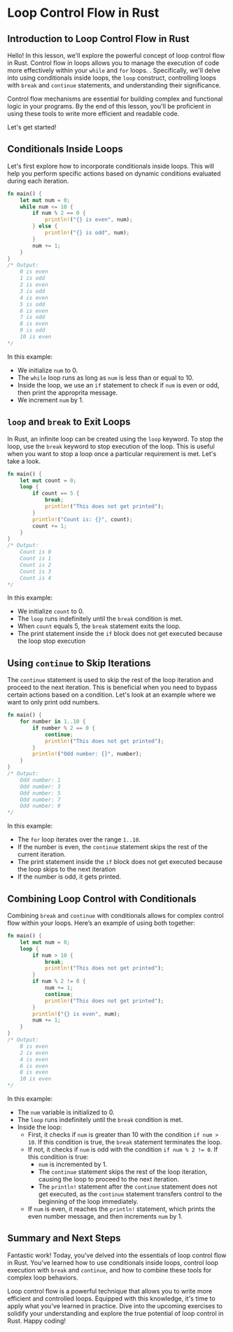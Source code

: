 # Loop Control Flow in Rust

## Introduction to Loop Control Flow in Rust
Hello! In this lesson, we'll explore the powerful concept of loop control flow in Rust. Control flow in loops allows you to manage the execution of code more effectively within your `while` and `for` loops. . Specifically, we'll delve into using conditionals inside loops, the `loop` construct, controlling loops with `break` and `continue` statements, and understanding their significance.

Control flow mechanisms are essential for building complex and functional logic in your programs. By the end of this lesson, you'll be proficient in using these tools to write more efficient and readable code.

Let's get started!

## Conditionals Inside Loops
Let's first explore how to incorporate conditionals inside loops. This will help you perform specific actions based on dynamic conditions evaluated during each iteration.

```Rust
fn main() {
    let mut num = 0;
    while num <= 10 {
        if num % 2 == 0 {
            println!("{} is even", num);
        } else {
            println!("{} is odd", num);
        }
        num += 1;
    }
}
/* Output:
    0 is even
    1 is odd
    2 is even
    3 is odd
    4 is even
    5 is odd
    6 is even
    7 is odd
    8 is even
    9 is odd
    10 is even
*/
```

In this example:

* We initialize `num` to 0.
* The `while` loop runs as long as `num` is less than or equal to 10.
* Inside the loop, we use an `if` statement to check if `num` is even or odd, then print the approprita message.
* We increment `num` by 1.

## `loop` and `break` to Exit Loops
In Rust, an infinite loop can be created using the `loop` keyword. To stop the loop, use the `break` keyword to stop execution of the loop. This is useful when you want to stop a loop once a particular requirement is met. Let's take a look.

```Rust
fn main() {
    let mut count = 0;
    loop {
        if count == 5 {
            break;
            println!("This does not get printed");
        }
        println!("Count is: {}", count);
        count += 1;
    }
}
/* Output:
    Count is 0
    Count is 1
    Count is 2
    Count is 3
    Count is 4
*/
```

In this example:

* We initialize `count` to 0.
* The `loop` runs indefinitely until the `break` condition is met.
* When `count` equals 5, the `break` statement exits the loop.
* The print statement inside the `if` block does not get executed because the loop stop execution

## Using `continue` to Skip Iterations
The `continue` statement is used to skip the rest of the loop iteration and proceed to the next iteration. This is beneficial when you need to bypass certain actions based on a condition. Let's look at an example where we want to only print odd numbers.

```Rust
fn main() {
    for number in 1..10 {
        if number % 2 == 0 {
            continue;
            println!("This does not get printed");
        }
        println!("Odd number: {}", number);
    }
}
/* Output:
    Odd number: 1
    Odd number: 3
    Odd number: 5
    Odd number: 7
    Odd number: 9
*/
```

In this example:

* The `for` loop iterates over the range `1..10`.
* If the number is even, the `continue` statement skips the rest of the current iteration.
* The print statement inside the `if` block does not get executed because the loop skips to the next iteration
* If the number is odd, it gets printed.

## Combining Loop Control with Conditionals
Combining `break` and `continue` with conditionals allows for complex control flow within your loops. Here’s an example of using both together:

```Rust
fn main() {
    let mut num = 0;
    loop {
        if num > 10 {
            break;
            println!("This does not get printed");
        }
        if num % 2 != 0 {
            num += 1;
            continue;
            println!("This does not get printed");
        }
        println!("{} is even", num);
        num += 1;
    }
}
/* Output:
    0 is even
    2 is even
    4 is even
    6 is even
    8 is even
    10 is even
*/
```

In this example:

* The `num` variable is initialized to 0.
* The `loop` runs indefinitely until the `break` condition is met.
* Inside the loop:
    * First, it checks if `num` is greater than 10 with the condition `if num > 10`. If this condition is true, the `break` statement terminates the loop.
    * If not, it checks if `num` is odd with the condition `if num % 2 != 0`. If this condition is true:
        * `num` is incremented by 1.
        * The `continue` statement skips the rest of the loop iteration, causing the loop to proceed to the next iteration.
        * The `println!` statement after the `continue` statement does not get executed, as the `continue` statement transfers control to the beginning of the loop immediately.
    * If `num` is even, it reaches the `println!` statement, which prints the even number message, and then increments `num` by 1.

## Summary and Next Steps
Fantastic work! Today, you've delved into the essentials of loop control flow in Rust. You've learned how to use conditionals inside loops, control loop execution with `break` and `continue`, and how to combine these tools for complex loop behaviors.

Loop control flow is a powerful technique that allows you to write more efficient and controlled loops. Equipped with this knowledge, it's time to apply what you've learned in practice. Dive into the upcoming exercises to solidify your understanding and explore the true potential of loop control in Rust. Happy coding!
